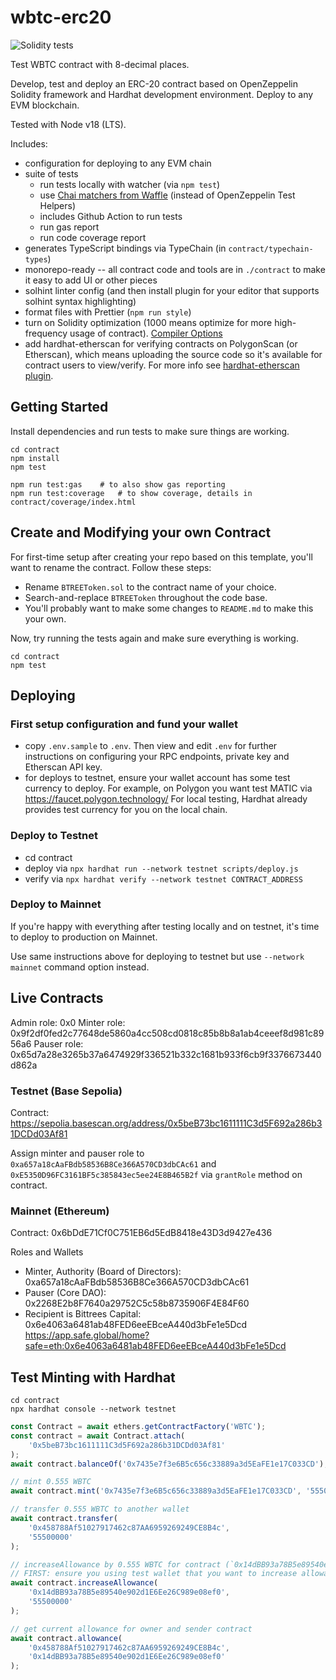 # wbtc-erc20

![Solidity tests](https://github.com/Bittrees-Technology/wbtc-erc20/actions/workflows/continuous-integration.yaml/badge.svg)

Test WBTC contract with 8-decimal places.

Develop, test and deploy an ERC-20 contract based on OpenZeppelin Solidity framework and Hardhat development environment. Deploy to any EVM blockchain.

Tested with Node v18 (LTS).

Includes:

-   configuration for deploying to any EVM chain
-   suite of tests
    -   run tests locally with watcher (via `npm test`)
    -   use [Chai matchers from Waffle](https://ethereum-waffle.readthedocs.io/en/latest/matchers.html) (instead of OpenZeppelin Test Helpers)
    -   includes Github Action to run tests
    -   run gas report
    -   run code coverage report
-   generates TypeScript bindings via TypeChain (in `contract/typechain-types`)
-   monorepo-ready -- all contract code and tools are in `./contract` to make it easy to add UI or other pieces
-   solhint linter config (and then install plugin for your editor that supports solhint syntax highlighting)
-   format files with Prettier (`npm run style`)
-   turn on Solidity optimization (1000 means optimize for more high-frequency usage of contract). [Compiler Options](https://docs.soliditylang.org/en/v0.7.2/using-the-compiler.html#input-description)
-   add hardhat-etherscan for verifying contracts on PolygonScan (or Etherscan), which means uploading the source code so it's available for contract users to view/verify. For more info see [hardhat-etherscan plugin](https://hardhat.org/plugins/nomiclabs-hardhat-etherscan.html).

## Getting Started

Install dependencies and run tests to make sure things are working.

    cd contract
    npm install
    npm test

    npm run test:gas    # to also show gas reporting
    npm run test:coverage   # to show coverage, details in contract/coverage/index.html

## Create and Modifying your own Contract

For first-time setup after creating your repo based on this template, you'll want to rename the contract. Follow these steps:

-   Rename `BTREEToken.sol` to the contract name of your choice.
-   Search-and-replace `BTREEToken` throughout the code base.
-   You'll probably want to make some changes to `README.md` to make this your own.

Now, try running the tests again and make sure everything is working.

    cd contract
    npm test

## Deploying

### First setup configuration and fund your wallet

-   copy `.env.sample` to `.env`. Then view and edit `.env` for further instructions on configuring your RPC endpoints, private key and Etherscan API key.
-   for deploys to testnet, ensure your wallet account has some test currency to deploy. For example, on Polygon you want test MATIC via <https://faucet.polygon.technology/> For local testing, Hardhat already provides test currency for you on the local chain.

### Deploy to Testnet

-   cd contract
-   deploy via `npx hardhat run --network testnet scripts/deploy.js`
-   verify via `npx hardhat verify --network testnet CONTRACT_ADDRESS`

### Deploy to Mainnet

If you're happy with everything after testing locally and on testnet, it's time to deploy to production on Mainnet.

Use same instructions above for deploying to testnet but use `--network mainnet` command option instead.

## Live Contracts

Admin role: 0x0
Minter role: 0x9f2df0fed2c77648de5860a4cc508cd0818c85b8b8a1ab4ceeef8d981c8956a6
Pauser role: 0x65d7a28e3265b37a6474929f336521b332c1681b933f6cb9f3376673440d862a

### Testnet (Base Sepolia)

Contract: https://sepolia.basescan.org/address/0x5beB73bc1611111C3d5F692a286b31DCDd03Af81

Assign minter and pauser role to `0xa657a18cAaFBdb58536B8Ce366A570CD3dbCAc61` and `0xE5350D96FC3161BF5c385843ec5ee24E8B465B2f` via `grantRole` method on contract.

### Mainnet (Ethereum)

Contract: 0x6bDdE71Cf0C751EB6d5EdB8418e43D3d9427e436

Roles and Wallets

-   Minter, Authority (Board of Directors): 0xa657a18cAaFBdb58536B8Ce366A570CD3dbCAc61
-   Pauser (Core DAO): 0x2268E2b8F7640a29752C5c58b8735906F4E84F60
-   Recipient is Bittrees Capital: 0x6e4063a6481ab48FED6eeEBceA440d3bFe1e5Dcd <https://app.safe.global/home?safe=eth:0x6e4063a6481ab48FED6eeEBceA440d3bFe1e5Dcd>

## Test Minting with Hardhat

```shell
cd contract
npx hardhat console --network testnet
```

```javascript
const Contract = await ethers.getContractFactory('WBTC');
const contract = await Contract.attach(
    '0x5beB73bc1611111C3d5F692a286b31DCDd03Af81'
);
await contract.balanceOf('0x7435e7f3e6B5c656c33889a3d5EaFE1e17C033CD');

// mint 0.555 WBTC
await contract.mint('0x7435e7f3e6B5c656c33889a3d5EaFE1e17C033CD', '55500000');

// transfer 0.555 WBTC to another wallet
await contract.transfer(
    '0x458788Af51027917462c87AA6959269249CE8B4c',
    '55500000'
);

// increaseAllowance by 0.555 WBTC for contract (`0x14dBB93a78B5e89540e902d1E6Ee26C989e08ef0`) wanting to spent it
// FIRST: ensure you using test wallet that you want to increase allowance for
await contract.increaseAllowance(
    '0x14dBB93a78B5e89540e902d1E6Ee26C989e08ef0',
    '55500000'
);

// get current allowance for owner and sender contract
await contract.allowance(
    '0x458788Af51027917462c87AA6959269249CE8B4c',
    '0x14dBB93a78B5e89540e902d1E6Ee26C989e08ef0'
);
```
